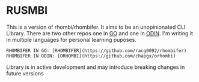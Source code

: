 # RUSMBI

This is a version of rhombi/rhombifer. It aims to be an unopinionated CLI Library. There are two other repos one in [GO](https://go.dev/) and one in [ODIN](https://odin-lang.org/). I'm writing it in multiple languages for personal learning puposes.

`RHOMBIFER IN GO: [RHOMBIFER](https://github.com/racg0092/rhombifer)`
`RHOMBIFER IN ODIN: [ORHOMBI](https://github.com/chapgx/orhombi)`

Library is in active development and may introduce breaking changes in future versions
